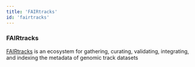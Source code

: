 ```yaml
---
title: 'FAIRtracks'
id: 'fairtracks'
---
```

### FAIRtracks
[FAIRtracks](https://fairtracks.github.io) is an ecosystem for gathering, curating, validating, integrating, and indexing the metadata of genomic track datasets

